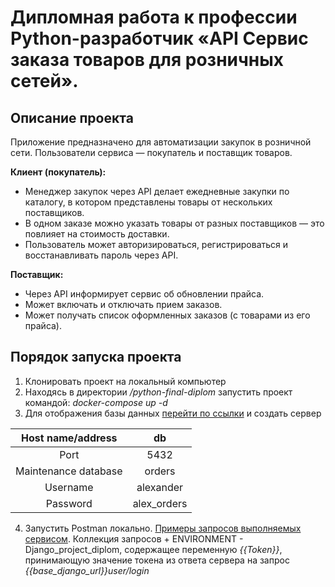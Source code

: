 # Дипломная работа к профессии Python-разработчик «API Сервис заказа товаров для розничных сетей».

## Описание проекта

Приложение предназначено для автоматизации закупок в розничной сети.
Пользователи сервиса — покупатель  и поставщик товаров.

**Клиент (покупатель):**

- Менеджер закупок через API делает ежедневные закупки по каталогу, в котором
  представлены товары от нескольких поставщиков.
- В одном заказе можно указать товары от разных поставщиков — это
  повлияет на стоимость доставки.
- Пользователь может авторизироваться, регистрироваться и восстанавливать пароль через API.
    
**Поставщик:**

- Через API информирует сервис об обновлении прайса.
- Может включать и отключать прием заказов.
- Может получать список оформленных заказов (с товарами из его прайса).

## Порядок запуска проекта

1. Клонировать проект на локальный компьютер
2. Находясь в директории _/python-final-diplom_ запустить проект командой: _docker-compose up -d_
3. Для отображения базы данных [перейти по ссылки](http://localhost:5050/browser/) и создать сервер

|  Host name/address   |         db          |
|:--------------------:|:-------------------:|
|         Port         |        5432         |
| Maintenance database |       orders        |
|       Username       |      alexander      |
|       Password       |     alex_orders     |


4. Запустить Postman локально. [Примеры запросов выполняемых сервисом](https://documenter.getpostman.com/view/27059553/2s93eX1YZP). 
Коллекция запросов + ENVIRONMENT - Django_project_diplom, содержащее переменную _{{Token}}_, принимающую значение токена из ответа сервера на запрос 
_{{base_django_url}}user/login_
